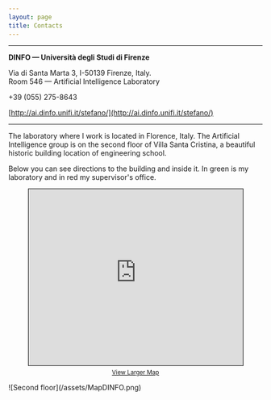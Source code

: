 ```yaml
---
layout: page
title: Contacts
---
```


---

**DINFO &mdash; Universit&agrave; degli Studi di Firenze**

Via di Santa Marta 3, I-50139 Firenze, Italy.  
Room 546 &mdash; Artificial Intelligence Laboratory

<script type="text/javascript">document.write("<n uers=\"znvygb:fgrsnab.znegvan@havsv.vg\" ery=\"absbyybj\">fgrsnab.znegvan@havsv.vg</n>".replace(/[a-zA-Z]/g,function(e){return String.fromCharCode((e<="Z"?90:122)>=(e=e.charCodeAt(0)+13)?e:e-26)}));</script>
        
+39 (055) 275-8643

[http://ai.dinfo.unifi.it/stefano/](http://ai.dinfo.unifi.it/stefano/)

---

The laboratory where I work is located in Florence, Italy. The Artificial Intelligence group is on the second floor of Villa Santa Cristina, a beautiful historic building location of engineering school.

Below you can see directions to the building and inside it. In green is my laboratory and in red my supervisor's office.

<p align="center"><iframe width="425" height="350" frameborder="0" scrolling="no" marginheight="0" marginwidth="0" src="https://www.openstreetmap.org/export/embed.html?bbox=11.24925971031189%2C43.795895824025514%2C11.257435083389284%2C43.800542150814806&amp;layer=mapnik&amp;marker=43.798219032583155%2C11.253347396850586" style="border: 1px solid black"></iframe><br/><small><a href="https://www.openstreetmap.org/?mlat=43.79822&amp;mlon=11.25335#map=17/43.79822/11.25335" target="_blank">View Larger Map</a></small></p>
![Second floor](/assets/MapDINFO.png)
